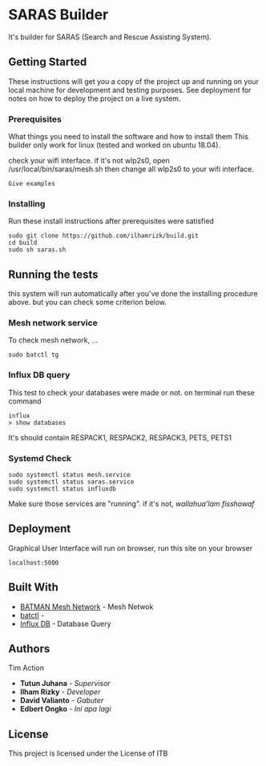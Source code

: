 # SARAS Builder

It's builder for SARAS (Search and Rescue Assisting System).

## Getting Started

These instructions will get you a copy of the project up and running on your local machine for development and testing purposes. See deployment for notes on how to deploy the project on a live system.

### Prerequisites

What things you need to install the software and how to install them This builder only work for linux (tested and worked on ubuntu 18.04). 

check your wifi interface. if it's not wlp2s0, open /usr/local/bin/saras/mesh.sh then change all wlp2s0 to your wifi interface. 

```
Give examples
```

### Installing

Run these install instructions after prerequisites were satisfied 

```
sudo git clone https://github.com/ilhamrizk/build.git
cd build
sudo sh saras.sh
```

## Running the tests

this system will run automatically after you've done the installing procedure above. but you can check some criterion below.

### Mesh network service

To check mesh network, ...

```
sudo batctl tg
```

### Influx DB query

This test to check your databases were made or not. on terminal run these command

```
influx
> show databases
```

It's should contain RESPACK1, RESPACK2, RESPACK3, PETS, PETS1

### Systemd Check

```
sudo systemctl status mesh.service
sudo systemctl status saras.service
sudo systemctl status influxdb
```

Make sure those services are "running". if it's not, *wallahua'lam fisshowaf*

## Deployment

Graphical User Interface will run on browser, run this site on your browser

```
localhost:5000
```

## Built With

* [BATMAN Mesh Network](https://www.open-mesh.org/doc/batman-adv/Quick-start-guide.html) - Mesh Netwok
* [batctl](https://rometools.github.io/rome/) -  
* [Influx DB](https://portal.influxdata.com/) - Database Query


## Authors

Tim Action
* **Tutun Juhana** - *Supervisor*
* **Ilham Rizky** - *Developer*
* **David Valianto** - *Gabuter*
* **Edbert Ongko** - *Ini apa lagi*

## License

This project is licensed under the License of ITB
